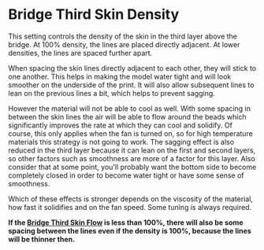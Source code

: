 Bridge Third Skin Density
====
This setting controls the density of the skin in the third layer above the bridge. At 100% density, the lines are placed directly adjacent. At lower densities, the lines are spaced further apart.

When spacing the skin lines directly adjacent to each other, they will stick to one another. This helps in making the model water tight and will look smoother on the underside of the print. It will also allow subsequent lines to lean on the previous lines a bit, which helps to prevent sagging.

However the material will not be able to cool as well. With some spacing in between the skin lines the air will be able to flow around the beads which significantly improves the rate at which they can cool and solidify. Of course, this only applies when the fan is turned on, so for high temperature materials this strategy is not going to work. The sagging effect is also reduced in the third layer because it can lean on the first and second layers, so other factors such as smoothness are more of a factor for this layer. Also consider that at some point, you'll probably want the bottom side to become completely closed in order to become water tight or have some sense of smoothness.

Which of these effects is stronger depends on the viscosity of the material, how fast it solidifies and on the fan speed. Some tuning is always required.

**If the [Bridge Third Skin Flow](bridge_skin_material_flow_3.md) is less than 100%, there will also be some spacing between the lines even if the density is 100%, because the lines will be thinner then.**